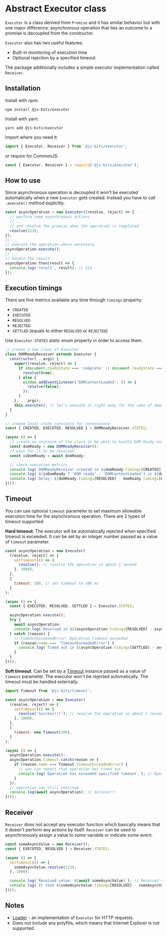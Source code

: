 # Abstract Executor class

`Executor` is a class derived from `Promise` and it has similar behavior but with one major difference: asynchronous operation that ties an outcome to a promise is decoupled from the constructor.

`Executor` also has two useful features:

- Built-in monitoring of execution time
- Optional rejection by a specified timeout

The package additionally includes a simple executor implementation called `Receiver`.

## Installation

Install with npm:

```
npm install @js-bits/executor
```

Install with yarn:

```
yarn add @js-bits/executor
```

Import where you need it:

```javascript
import { Executor, Receiver } from '@js-bits/executor';
```

or require for CommonJS:

```javascript
const { Executor, Receiver } = require('@js-bits/executor');
```

## How to use

Since asynchronous operation is decoupled it won't be executed automatically when a new `Executor` gets created. Instead you have to call `.execute()` method explicitly.

```javascript
const asyncOperation = new Executor((resolve, reject) => {
  // perform some asynchronous actions
  // ...
  // and resolve the promise when the operation is completed
  resolve(123);
});
// ...
// execute the operation where necessary
asyncOperation.execute();
// ...
// handle the result
asyncOperation.then(result => {
  console.log('result', result); // 123
});
```

## Execution timings

There are five metrics available any time through `timings` property:

- `CREATED`
- `EXECUTED`
- `RESOLVED`
- `REJECTED`
- `SETTLED` (equals to either `RESOLVED` or `REJECTED`)

Use `Executor.STATES` static enum property in order to access them.

```javascript
// create a new class of Executor
class DOMReadyReceiver extends Executor {
  constructor(...args) {
    super((resolve, reject) => {
      if (document.readyState === 'complete' || document.readyState === 'interactive') {
        resolve(true);
      } else {
        window.addEventListener('DOMContentLoaded', () => {
          resolve(false);
        });
      }
    }, ...args);
    this.execute(); // let's execute it right away for the sake of demo
  }
}

// create local state constants for convenience
const { CREATED, EXECUTED, RESOLVED } = DOMReadyReceiver.STATES;

(async () => {
  // create an instance of the class to be able to handle DOM Ready event
  const domReady = new DOMReadyReceiver();
  // wait for it to be resolved
  const isDomReady = await domReady;

  // check execution metrics
  console.log(`DOMReadyReceiver created in ${domReady.timings[CREATED] / 1000} s`); // DOMReadyReceiver created in 0.629 s
  console.log(`${isDomReady ? 'DOM ready' : 'DOMContentLoaded'} in ${domReady.timings[RESOLVED] / 1000} s`); // DOMContentLoaded in 0.644 s
  console.log(`Delay: ${domReady.timings[RESOLVED] - domReady.timings[EXECUTED]} ms`); // Delay: 15 ms
})();
```

## Timeout

You can use optional `timeout` parameter to set maximum allowable execution time for the asynchronous operation. There are 2 types of timeout supported:

<b>Hard timeout</b>. The executor will be automatically rejected when specified timeout is exceeded. It can be set by an integer number passed as a value of `timeout` parameter.

```javascript
const asyncOperation = new Executor(
  (resolve, reject) => {
    setTimeout(() => {
      resolve(); // resolve the operation in about 1 second
    }, 1000);
  },
  {
    timeout: 100, // set timeout to 100 ms
  }
);

(async () => {
  const { EXECUTED, RESOLVED, SETTLED } = Executor.STATES;

  asyncOperation.execute();
  try {
    await asyncOperation;
    console.log(`Resolved in ${(asyncOperation.timings[RESOLVED] - asyncOperation.timings[EXECUTED]) / 1000} s`);
  } catch (reason) {
    // TimeoutExceededError: Operation timeout exceeded
    if (reason.name === 'TimeoutExceededError') {
      console.log(`Timed out in ${asyncOperation.timings[SETTLED] - asyncOperation.timings[EXECUTED]} ms`); // Timed out in 104 ms
    }
  }
})();
```

<b>Soft timeout</b>. Can be set by a [Timeout](https://www.npmjs.com/package/@js-bits/timeout) instance passed as a value of `timeout` parameter. The executor won't be rejected automatically. The timeout must be handled externally.

```javascript
import Timeout from '@js-bits/timeout';

const asyncOperation = new Executor(
  (resolve, reject) => {
    setTimeout(() => {
      resolve('Success!!!'); // resolve the operation in about 1 second
    }, 1000);
  },
  {
    timeout: new Timeout(100),
  }
);

(async () => {
  asyncOperation.execute();
  asyncOperation.timeout.catch(reason => {
    if (reason.name === Timeout.TimeoutExceededError) {
      // you can report that operation has timed out
      console.log(`Operation has exceeded specified timeout.`); // Operation has exceeded specified timeout.
    }
  });
  // operation can still continue
  console.log(await asyncOperation); // Success!!!
})();
```

## Receiver

`Receiver` does not accept any executor function which basically means that it doesn't perform any actions by itself. `Receiver` can be used to asynchronously assign a value to some variable or indicate some event.

```javascript
const someAsyncValue = new Receiver();
const { EXECUTED, RESOLVED } = Receiver.STATES;

(async () => {
  setTimeout(() => {
    someAsyncValue.resolve(123);
  }, 1000);

  console.log(`Received value: ${await someAsyncValue}`); // Received value: 123
  console.log(`It took ${someAsyncValue.timings[RESOLVED] - someAsyncValue.timings[EXECUTED]} ms to receive the value`); // It took 1005 ms to receive the value
})();
```

## Notes

- [Loader](https://www.npmjs.com/package/@js-bits/loader) - an implementation of `Executor` for HTTP requests.
- Does not include any polyfills, which means that Internet Explorer is not supported.
